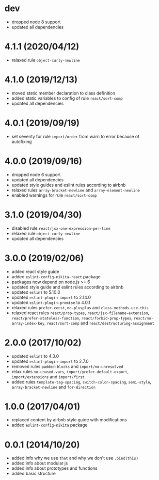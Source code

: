 # dev

* dropped node 8 support
* updated all dependencies

# 4.1.1 (2020/04/12)

* relaxed rule `object-curly-newline`

# 4.1.0 (2019/12/13)

* moved static member declaration to class definition
* added static variables to config of rule `react/sort-comp` 
* updated all dependencies

# 4.0.1 (2019/09/19)

* set severity for rule `import/order` from warn to error because of autofixing

# 4.0.0 (2019/09/16)

* dropped node 6 support
* updated all dependencies
* updated style guides and eslint rules according to airbnb
* relaxed rules `array-bracket-newline` and `array-element-newline`
* enabled warnings for rule `react/sort-comp`

# 3.1.0 (2019/04/30)

* disabled rule `react/jsx-one-expression-per-line`
* relaxed rule `object-curly-newline`
* updated all dependencies

# 3.0.0 (2019/02/06)

* added react style guide
* added `eslint-config-nikita-react` package
* packages now depend on node.js >= 6
* updated style guide and eslint rules according to airbnb
* updated `eslint` to 5.10.0
* updated `eslint-plugin-import` to 2.14.0
* updated `eslint-plugin-promise` to 4.0.1
* relaxed rules `prefer-const`, `no-plusplus` and `class-methods-use-this`
* relaxed react rules `react/prop-types`, `react/jsx-filename-extension`, `react/prefer-stateless-function`, 
  `react/forbid-prop-types`, `react/no-array-index-key`, `react/sort-comp` and `react/destructuring-assignment`

# 2.0.0 (2017/10/02)

* updated `eslint` to 4.3.0
* updated `eslint-plugin-import` to 2.7.0
* removed rules `padded-blocks` and `import/no-unresolved`
* relax rules `no-unused-vars`, `import/prefer-default-export`, `import/extensions` and `import/first`
* added rules `template-tag-spacing`, `switch-colon-spacing`, `semi-style`, `array-bracket-newline` and `for-direction`

# 1.0.0 (2017/04/01)

* replaced content by airbnb style guide with modifications
* added `eslint-config-nikita` package

# 0.0.1 (2014/10/20)

* added info why we use `that` and why we don't use `.bind(this)`
* added info about modular js
* added info about prototypes and functions
* added basic structure
